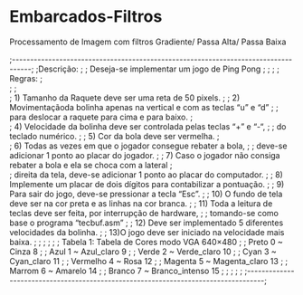 # Embarcados-Filtros
Processamento de Imagem com filtros Gradiente/ Passa Alta/ Passa Baixa

;-----------------------------------------------------------------------------------;
;Descrição:                                                                         ;
;       Deseja-se implementar um jogo de Ping Pong                                  ;
;                                                                                   ; 
;       Regras:                                                                     ;    
;                                                                                   ;    
;       1) Tamanho da Raquete deve ser uma reta de 50 pixels.                       ;
;       2) Movimentaçãoda bolinha apenas na vertical e com as teclas “u” e “d”      ;
;          para deslocar a raquete para cima e para baixo.                          ;                                
;       4) Velocidade da bolinha deve ser controlada pelas teclas “+” e “-“,        ;
;          do teclado numérico.                                                     ;
;       5) Cor da bola deve ser vermelha.                                           ;                    
;       6) Todas as vezes em que o jogador consegue rebater a bola,                 ;
;          deve-se adicionar 1 ponto ao placar do jogador.                          ;
;       7) Caso o jogador não consiga rebater a bola e ela se choca com a lateral   ;  
;          direita da tela, deve-se adicionar 1 ponto ao placar do computador.      ;
;       8) Implemente um placar de dois dígitos para contabilizar a pontuação.      ;
;       9) Para sair do jogo, deve-se pressionar a tecla “Esc”.                     ;
;       10) O fundo de tela deve ser na cor preta e as linhas na cor branca.        ;
;       11) Toda a leitura de teclas deve ser feita, por interrupção de hardware,   ;
;           tomando-se como base o programa “tecbuf.asm”                            ;
;       12) Deve ser implementado 5 diferentes velocidades da bolinha.              ;
;       13)O jogo deve ser iniciado na velocidade mais baixa.                       ;
;                                     												;
;                                                                                  	; 
;       Tabela 1:         Tabela de Cores modo VGA 640×480                          ;
;                            Preto 0    ~   Cinza 8                                 ;
;                            Azul 1     ~   Azul_claro 9                            ;
;                            Verde 2    ~   Verde_claro 10                          ;
;                            Cyan 3     ~   Cyan_claro 11                           ;
;                            Vermelho 4 ~   Rosa 12                                 ;
;                            Magenta 5  ~   Magenta_claro 13                        ;
;                            Marrom 6   ~   Amarelo 14                              ;
;                            Branco 7   ~   Branco_intenso 15                       ;
;                                                                                   ;
;                                                                                   ;
;-----------------------------------------------------------------------------------;
